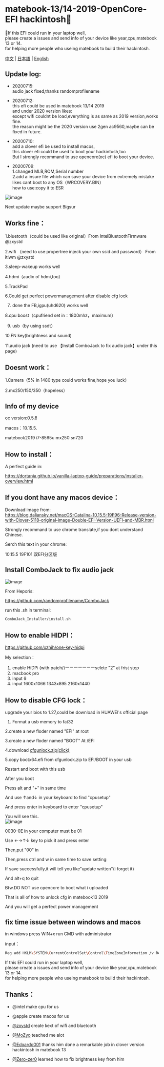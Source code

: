 # matebook-13/14-2019-OpenCore-EFI  hackintosh
  
If this EFI could run in your laptop well,  
please create a issues and send info of your device like year,cpu,matebook 13 or 14.  
for helping more people who useing matebook to build their hackintosh.

[中文](readme.md) | [日本語](readme-jp.md) | [English](readme-en.md) 

## Update log:  
- 20200715:  
audio jack fixed,thanks randomprofilename  

- 20200712:  
this efi could be used in matebook 13/14 2019  
and under 2020 version likes:  
except wifi couldnt be load,everything is as same as 2019 version,works fine.  
the reason might be the 2020 version use 2gen ac9560,maybe can be fixed in future.


- 20200710:  
add a clover efi be used to install macos,  
this clover efi could be used to boot your hackintosh,too  
But I strongly recommand to use opencore(oc) efi to boot your device.  


- 20200709:  
1.changed MLB,ROM,Serial number   
2.add a insure file which can save your device from extremely mistake likes cant boot to any OS（WRCOVERY.BIN）  
how to use:copy it to ESR

![image](https://github.com/ske1996/matebook-13-2019-oc-efi/blob/master/%E6%9D%82%E9%A1%B9/recovery.png?raw=true)   


Next update maybe support Bigsur

## Works fine：
  
  
1.bluetooth（could be used like original）From IntelBluetoothFirmware @zxystd

2.wifi （need to use propertree injeck your own ssid and password） From itlwm @zxystd

3.sleep-wakeup works well

4.hdmi（audio of hdmi,too）

5.TrackPad

6.Could get perfect powermanagement after disable cfg lock  

7. done the FB,igpu(uhd620) works well

8.cpu boost（cpufriend set in：1800mhz，maximum）

9. usb（by using ssdt）

10.FN key(brightness and sound)  

11.audio jack (need to use 【Install ComboJack to fix audio jack】under this page) 


  
  
## Doesnt work：  


1.Camera（5% in 1480 type could works fine,hope you luck） 

2.mx250/150/350（hopeless）

  
## Info of my device     
oc version:0.5.8

macos：10.15.5. 

matebook2019 i7-8565u mx250 sn720

## How to install：  

A perfect guide in:  

https://dortania.github.io/vanilla-laptop-guide/preparations/installer-overview.html  

## If you dont have any macos device：  

Download image from:  
https://blog.daliansky.net/macOS-Catalina-10.15.5-19F96-Release-version-with-Clover-5118-original-image-Double-EFI-Version-UEFI-and-MBR.html  
 
Strongly recommand to use chrome translate,if you dont understand Chinese.

Serch this text in your chrome:  

10.15.5 19F101 双EFI分区版
    
      
  
  

## Install ComboJack to fix audio jack

![image](https://github.com/ske1996/matebook-13-2019-oc-efi/blob/master/%E6%9D%82%E9%A1%B9/audiojack.png?raw=true)  


From Heporis:  

https://github.com/randomprofilename/ComboJack


run this .sh in terminal:  

```bash
ComboJack_Installer/install.sh
```
  
  


## How to enable HIDPI：

https://github.com/xzhih/one-key-hidpi
 

My selection：  
1. enable HiDPi (with patch/)ーーーーーーーselete "2" at frist step
2. macbook pro   
3. input 6    
4. input  1600x1066 1343x895 2160x1440  
  
  
## How to disable CFG lock：


upgrade your bios to 1.27,could be download in HUAWEI's official page  

1. Format a usb memory to fat32  

2.create a new floder named "EFI" at root  

3.create a new floder named "BOOT" At /EFI  

4.download [cfgunlock.zip(click)](https://github.com/ske1996/matebook-13-2019-oc-efi/raw/master/cfgunlock.zip)  

5.copy bootx64.efi from cfgunlock.zip to EFI/BOOT in your usb 

Restart and boot with this usb  

After you boot   

Press alt and "+" in same time  

And use ↑and↓ in your keyboard to find "cpusetup"  


And press enter in keyboard to enter "cpusetup"  


You will see this.  
![image](https://github.com/ske1996/matebook-13-2019-oc-efi/blob/master/%E6%9D%82%E9%A1%B9/RU.jpg?raw=true)

  
0030-0E in your computer must be 01  

Use ←→↑↓ key to pick it and press enter  

Then,put "00" in  

Then,press ctrl and w in same time to save setting   

If save successfully,it will tell you like"update written"(i forget it)  

And alt+q to quit  

Btw.DO NOT use opencore to boot what i uploaded  

That is all of how to unlock cfg in matebook13 2019  

And you will get a perfect power management  
      
## fix time issue between windows and macos 

   
  
in windows press WIN+x run CMD with administrator  
  
  input：  
  
```bash
Reg add HKLM\SYSTEM\CurrentControlSet\Control\TimeZoneInformation /v RealTimeIsUniversal /t REG_DWORD /d 1
```  
  
  

If this EFI could run in your laptop well,  
please create a issues and send info of your device like year,cpu,matebook 13 or 14.  
for helping more people who useing matebook to build their hackintosh.

## Thanks：

- @intel make cpu for us

- @apple create macos for us
 
- [@zxystd](https://github.com/OpenIntelWireless/itlwm) create kext of wifi and bluetooth  

- [@MoZyo](https://github.com/MoZyo/RedmiBook-13-10th-Gen-Intel-Hackintosh) teached me alot

- [@Edoardo001](https://github.com/Edoardo001/Matebook-13-Hackintosh)  thanks him done a remarkable job in clover version hackintosh in matebook 13

- [@Zero-zer0](https://github.com/Zero-zer0) learned how to fix brightness key from him

